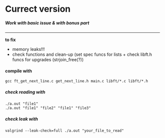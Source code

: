 # Currect version
##### Work with basic issue & with bonus part

---

**to fix**
* memory leaks!!! 
* check functions and clean-up (set spec funcs for lists + check libft.h funcs for upgrades (strjoin_free(?))


#### compile with
  
    gcc ft_get_next_line.c get_next_line.h main.c libft/*.c libft/*.h

##### check reading with

	./a.out "file1"
	./a.out "file1" "file2" "file1" "file3"

##### check leak with
	
	valgrind --leak-check=full ./a.out "your_file_to_read"
